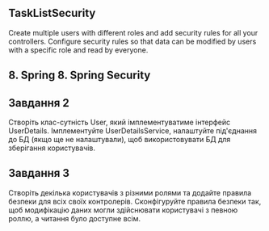 ## TaskListSecurity

Create multiple users with different roles and add security rules for all your controllers. Configure security rules so
that data can be modified by users with a specific role and read by everyone.

## 8. Spring 8. Spring Security

## Завдання 2

Створіть клас-сутність User, який імплементуватиме інтерфейс UserDetails. Імплементуйте UserDetailsService, налаштуйте
під'єднання до БД (якщо ще не налаштували), щоб використовувати БД для зберігання користувачів.

## Завдання 3

Створіть декілька користувачів з різними ролями та додайте правила безпеки для всіх своїх контролерів. Сконфігуруйте
правила безпеки так, щоб модифікацію даних могли здійснювати користувачі з певною роллю, а читання було доступне всім.
